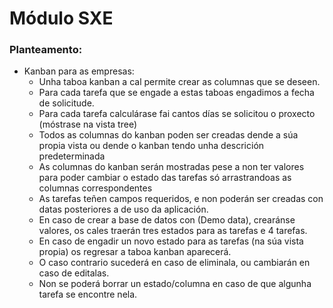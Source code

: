 # Módulo SXE
### Planteamento:
- Kanban para as empresas: 
  - Unha taboa kanban a cal permite crear as columnas que se deseen.
  - Para cada tarefa que se engade a estas taboas engadimos a fecha de solicitude.
  - Para cada tarefa calculárase fai cantos días se solicitou o proxecto (móstrase na vista tree)
  - Todos as columnas do kanban poden ser creadas dende a súa propia vista ou dende o kanban tendo unha descrición predeterminada
  - As columnas do kanban serán mostradas pese a non ter valores para poder cambiar o estado das tarefas só arrastrandoas as columnas correspondentes
  - As tarefas teñen campos requeridos, e non poderán ser creadas con datas posteriores a de uso da aplicación.
  - En caso de crear a base de datos con (Demo data), crearánse valores, os cales traerán tres estados para as tarefas e 4 tarefas.
  - En caso de engadir un novo estado para as tarefas (na súa vista propia) os regresar a taboa kanban aparecerá.
  - O caso contrario sucederá en caso de eliminala, ou cambiarán en caso de editalas.
  - Non se poderá borrar un estado/columna en caso de que algunha tarefa se encontre nela.
